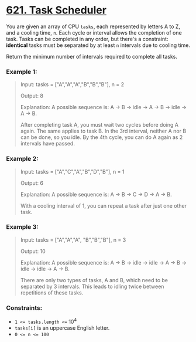 # [621. Task Scheduler](https://leetcode.com/problems/task-scheduler/description/)

You are given an array of CPU `tasks`, each represented by letters A to Z, and a cooling time, `n`. Each cycle or interval allows the completion of one task. Tasks can be completed in any order, but there's a constraint: **identical** tasks must be separated by at least `n` intervals due to cooling time.

​Return the minimum number of intervals required to complete all tasks.


### Example 1:
> Input: tasks = ["A","A","A","B","B","B"], n = 2
>
> Output: 8
>
> Explanation: A possible sequence is: A -> B -> idle -> A -> B -> idle -> A -> B.
>
> After completing task A, you must wait two cycles before doing A again. The same applies to task B. In the 3rd interval, neither A nor B can be done, so you idle. By the 4th cycle, you can do A again as 2 intervals have passed.


### Example 2:
> Input: tasks = ["A","C","A","B","D","B"], n = 1
>
> Output: 6
>
> Explanation: A possible sequence is: A -> B -> C -> D -> A -> B.
>
> With a cooling interval of 1, you can repeat a task after just one other task.


### Example 3:
> Input: tasks = ["A","A","A", "B","B","B"], n = 3
>
> Output: 10
>
> Explanation: A possible sequence is: A -> B -> idle -> idle -> A -> B -> idle -> idle -> A -> B.
>
> There are only two types of tasks, A and B, which need to be separated by 3 intervals. This leads to idling twice between repetitions of these tasks.


### Constraints:
- `1 <= tasks.length <=` $10^4$
- `tasks[i]` is an uppercase English letter.
- `0 <= n <= 100`